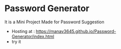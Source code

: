 # Password Generator
It is a Mini Project Made for Password Suggestion
- Hosting at : https://manav3645.github.io/Password-Generator/index.html
- try it
